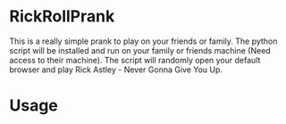# RickRollPrank

This is a really simple prank to play on your friends or family. The python script will be installed and run on your family or friends machine (Need access to their machine). The script will randomly open your default browser and play Rick Astley - Never Gonna Give You Up.

# Usage

